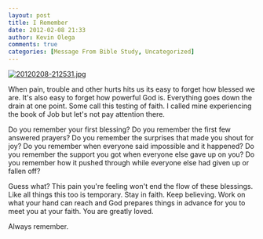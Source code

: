 ```yaml
---
layout: post
title: I Remember
date: 2012-02-08 21:33
author: Kevin Olega
comments: true
categories: [Message From Bible Study, Uncategorized]
---
```

<a href="http://minimalchanges.com/blog/wp-content/uploads/2012/02/20120208-212531.jpg"><img src="http://minimalchanges.com/blog/wp-content/uploads/2012/02/20120208-212531.jpg" alt="20120208-212531.jpg" class="alignnone size-full" /></a>

When pain, trouble and other hurts hits us its easy to forget how blessed we are. It's also easy to forget how powerful God is. Everything goes down the drain at one point. Some call this testing of faith. I called mine experiencing the book of Job but let's not pay attention there. 

Do you remember your first blessing? Do you remember the first few answered prayers? Do you remember the surprises that made you shout for joy? Do you remember when everyone said impossible and it happened? Do you remember the support you got when everyone else gave up on you? Do you remember how it pushed through while everyone else had given up or fallen off? 

Guess what? This pain you're feeling won't end the flow of these blessings. Like all things this too is temporary. Stay in faith. Keep believing. Work on what your hand can reach and God prepares things in advance for you to meet you at your faith. You are greatly loved. 

Always remember.
